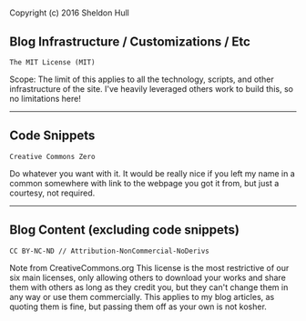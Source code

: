 # 

Copyright (c) 2016 Sheldon Hull

## Blog Infrastructure / Customizations / Etc

```
The MIT License (MIT)
```

Scope: The limit of this applies to all the technology, scripts, and other infrastructure of the site.
I&#39;ve heavily leveraged others work to build this, so no limitations here!

---------------------------------------------------------

## Code Snippets

```
Creative Commons Zero
```

Do whatever you want with it. It would be really nice if you left my name in a common somewhere with link to the webpage you got it from, but just a courtesy, not required.

---------------------------------------------------------

## Blog Content (excluding code snippets)

```
CC BY-NC-ND // Attribution-NonCommercial-NoDerivs
```

Note from CreativeCommons.org This license is the most restrictive of our six main licenses, only allowing others to download your works and share them with others as long as they credit you, but they can&#39;t change them in any way or use them commercially.
This applies to my blog articles, as quoting them is fine, but passing them off as your own is not kosher.

